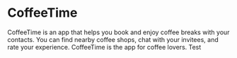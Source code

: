 # CoffeeTime
CoffeeTime is an app that helps you book and enjoy coffee breaks with your contacts. You can find nearby coffee shops, chat with your invitees, and rate your experience. CoffeeTime is the app for coffee lovers.
Test
